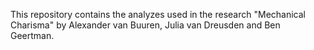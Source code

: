 This repository contains the analyzes used in the research "Mechanical Charisma"
by Alexander van Buuren, Julia van Dreusden and Ben Geertman.
